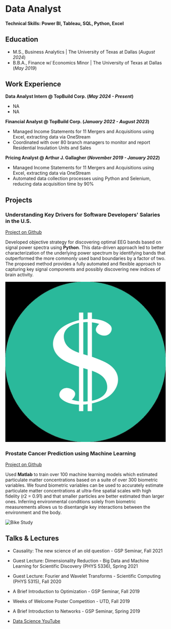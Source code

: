 # Data Analyst

#### Technical Skills: Power BI, Tableau, SQL, Python, Excel

## Education						       		
- M.S., Business Analytics | The University of Texas at Dallas (_August 2024_)	 			        		
- B.B.A., Finance w/ Economics Minor | The University of Texas at Dallas (_May 2019_)

## Work Experience
**Data Analyst Intern @ TopBuild Corp. (_May 2024 - Present_)**
- NA
- NA
  
**Financial Analyst @ TopBuild Corp. (_January 2022 - August 2023_)**
- Managed Income Statements for 11 Mergers and Acquisitions using Excel, extracting data via OneStream
- Coordinated with over 80 branch managers to monitor and report Residential Insulation Units and Sales

**Pricing Analyst @ Arthur J. Gallagher (_November 2019 - January 2022_)**
- Managed Income Statements for 11 Mergers and Acquisitions using Excel, extracting data via OneStream
- Automated data collection processes using Python and Selenium, reducing data acquisition time by 90%

## Projects
### Understanding Key Drivers for Software Developers' Salaries in the U.S.
[Project on Github](https://www.mdpi.com/1424-8220/22/8/3048)

Developed objective strategy for discovering optimal EEG bands based on signal power spectra using **Python**. This data-driven approach led to better characterization of the underlying power spectrum by identifying bands that outperformed the more commonly used band boundaries by a factor of two. The proposed method provides a fully automated and flexible approach to capturing key signal components and possibly discovering new indices of brain activity.

![test](/images/dollar_sign.jpeg)

### Prostate Cancer Prediction using Machine Learning
[Project on Github](https://www.mdpi.com/1424-8220/22/11/4240)

Used **Matlab** to train over 100 machine learning models which estimated particulate matter concentrations based on a suite of over 300 biometric variables. We found biometric variables can be used to accurately estimate particulate matter concentrations at ultra-fine spatial scales with high fidelity (r2 = 0.91) and that smaller particles are better estimated than larger ones. Inferring environmental conditions solely from biometric measurements allows us to disentangle key interactions between the environment and the body.

![Bike Study](/assets/img/bike_study.jpeg)

## Talks & Lectures
- Causality: The new science of an old question - GSP Seminar, Fall 2021
- Guest Lecture: Dimensionality Reduction - Big Data and Machine Learning for Scientific Discovery (PHYS 5336), Spring 2021
- Guest Lecture: Fourier and Wavelet Transforms - Scientific Computing (PHYS 5315), Fall 2020
- A Brief Introduction to Optimization - GSP Seminar, Fall 2019
- Weeks of Welcome Poster Competition - UTD, Fall 2019
- A Brief Introduction to Networks - GSP Seminar, Spring 2019

- [Data Science YouTube](https://www.youtube.com/channel/UCa9gErQ9AE5jT2DZLjXBIdA)

